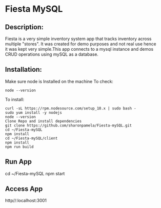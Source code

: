 # Fiesta MySQL

## Description:
Fiesta is a very simple inventory system app that tracks inventory across multiple "stores". It was created for demo purposes and not real use hence it was kept very simple.This app connects to a mysql instance and demos CRUD operations using mySQL as a database.

## Installation:
Make sure node is Installed on the machine
To check:
```
node --version
```
To install:
```
curl -sL https://rpm.nodesource.com/setup_10.x | sudo bash -
sudo yum install -y nodejs
node --version
Clone Repo and install dependencies
git clone https://github.com/sharonpamela/Fiesta-mySQL.git
cd ~/Fiesta-mySQL
npm install
cd ~/Fiesta-mySQL/client
npm install
npm run build
```

## Run App
cd ~/Fiesta-mySQL
npm start

## Access App
http//:localhost:3001
